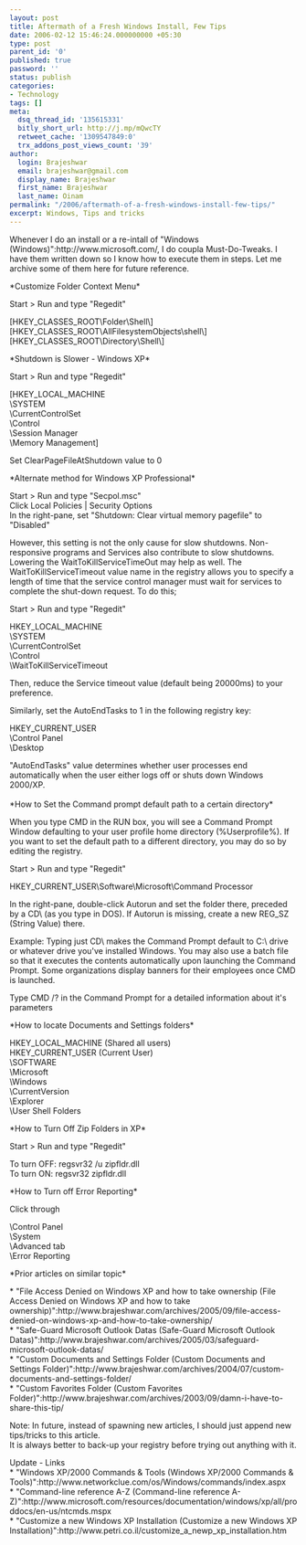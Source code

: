 ```yaml
---
layout: post
title: Aftermath of a Fresh Windows Install, Few Tips
date: 2006-02-12 15:46:24.000000000 +05:30
type: post
parent_id: '0'
published: true
password: ''
status: publish
categories:
- Technology
tags: []
meta:
  dsq_thread_id: '135615331'
  bitly_short_url: http://j.mp/mQwcTY
  retweet_cache: '1309547849:0'
  trx_addons_post_views_count: '39'
author:
  login: Brajeshwar
  email: brajeshwar@gmail.com
  display_name: Brajeshwar
  first_name: Brajeshwar
  last_name: Oinam
permalink: "/2006/aftermath-of-a-fresh-windows-install-few-tips/"
excerpt: Windows, Tips and tricks
---
```

<p>Whenever I do an install or a re-intall of "Windows (Windows)":http://www.microsoft.com/, I do coupla Must-Do-Tweaks. I have them written down so I know how to execute them in steps. Let me archive some of them here for future reference.</p>
<p>*Customize Folder Context Menu*</p>
<p>Start > Run and type "Regedit"</p>
<p>[HKEY_CLASSES_ROOT\Folder\Shell\]<br />
[HKEY_CLASSES_ROOT\AllFilesystemObjects\shell\]<br />
[HKEY_CLASSES_ROOT\Directory\Shell\]</p>
<p>*Shutdown is Slower - Windows XP*</p>
<p>Start > Run and type "Regedit"</p>
<p>[HKEY_LOCAL_MACHINE<br />
\SYSTEM<br />
\CurrentControlSet<br />
\Control<br />
\Session Manager<br />
\Memory Management]</p>
<p>Set ClearPageFileAtShutdown value to 0</p>
<p>*Alternate method for Windows XP Professional*</p>
<p>Start > Run and type "Secpol.msc"<br />
Click Local Policies | Security Options<br />
In the right-pane, set "Shutdown: Clear virtual memory pagefile" to "Disabled"</p>
<p>However, this setting is not the only cause for slow shutdowns. Non-responsive programs and Services also contribute to slow shutdowns. Lowering the WaitToKillServiceTimeOut may help as well. The WaitToKillServiceTimeout value name in the registry allows you to specify a length of time that the service control manager must wait for services to complete the shut-down request. To do this;</p>
<p>Start > Run and type "Regedit"</p>
<p>HKEY_LOCAL_MACHINE<br />
\SYSTEM<br />
\CurrentControlSet<br />
\Control<br />
\WaitToKillServiceTimeout</p>
<p>Then, reduce the Service timeout value (default being 20000ms) to your preference.</p>
<p>Similarly, set the AutoEndTasks to 1 in the following registry key: </p>
<p>HKEY_CURRENT_USER<br />
\Control Panel<br />
\Desktop</p>
<p>"AutoEndTasks" value determines whether user processes end automatically when the user either logs off or shuts down Windows 2000/XP.<br />
<br />
*How to Set the Command prompt default path to a certain directory*</p>
<p>When you type CMD in the RUN box, you will see a Command Prompt Window defaulting to your user profile home directory (%Userprofile%). If you want to set the default path to a different directory, you may do so by editing the registry.</p>
<p>Start > Run and type "Regedit"</p>
<p>HKEY_CURRENT_USER\Software\Microsoft\Command Processor</p>
<p>In the right-pane, double-click Autorun and set the folder there, preceded by a CD\ (as you type in DOS). If Autorun is missing, create a new REG_SZ (String Value) there.</p>
<p>Example: Typing just CD\ makes the Command Prompt default to C:\ drive or whatever drive you've installed Windows. You may also use a batch file so that it executes the contents automatically upon launching the Command Prompt. Some organizations display banners for their employees once CMD is launched.</p>
<p>Type CMD /? in the Command Prompt for a detailed information about it's parameters</p>
<p>*How to locate Documents and Settings folders*</p>
<p>HKEY_LOCAL_MACHINE (Shared all users)<br />
HKEY_CURRENT_USER (Current User)<br />
\SOFTWARE<br />
\Microsoft<br />
\Windows<br />
\CurrentVersion<br />
\Explorer<br />
\User Shell Folders</p>
<p>*How to Turn Off Zip Folders in XP*</p>
<p>Start > Run and type "Regedit"</p>
<p>To turn OFF: regsvr32 /u zipfldr.dll<br />
To turn ON: regsvr32 zipfldr.dll</p>
<p>*How to Turn off Error Reporting*</p>
<p>Click through</p>
<p>\Control Panel<br />
\System<br />
\Advanced tab<br />
\Error Reporting</p>
<p>*Prior articles on similar topic*</p>
<p>* "File Access Denied on Windows XP and how to take ownership (File Access Denied on Windows XP and how to take ownership)":http://www.brajeshwar.com/archives/2005/09/file-access-denied-on-windows-xp-and-how-to-take-ownership/<br />
* "Safe-Guard Microsoft Outlook Datas (Safe-Guard Microsoft Outlook Datas)":http://www.brajeshwar.com/archives/2005/03/safeguard-microsoft-outlook-datas/<br />
* "Custom Documents and Settings Folder (Custom Documents and Settings Folder)":http://www.brajeshwar.com/archives/2004/07/custom-documents-and-settings-folder/<br />
* "Custom Favorites Folder (Custom Favorites Folder)":http://www.brajeshwar.com/archives/2003/09/damn-i-have-to-share-this-tip/</p>
<p>Note: In future, instead of spawning new articles, I should just append new tips/tricks to this article.<br />
<span class="codeRed">It is always better to back-up your registry before trying out anything with it.</span></p>
<p>Update - Links<br />
* "Windows XP/2000 Commands & Tools (Windows XP/2000 Commands & Tools)":http://www.networkclue.com/os/Windows/commands/index.aspx<br />
* "Command-line reference A-Z (Command-line reference A-Z)":http://www.microsoft.com/resources/documentation/windows/xp/all/proddocs/en-us/ntcmds.mspx<br />
* "Customize a new Windows XP Installation (Customize a new Windows XP Installation)":http://www.petri.co.il/customize_a_newp_xp_installation.htm</p>
